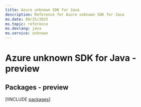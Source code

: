 ```yaml
---
title: Azure unknown SDK for Java
description: Reference for Azure unknown SDK for Java
ms.date: 09/25/2025
ms.topic: reference
ms.devlang: java
ms.service: unknown
---
```

# Azure unknown SDK for Java - preview
## Packages - preview
[!INCLUDE [packages](unknown-index.md)]